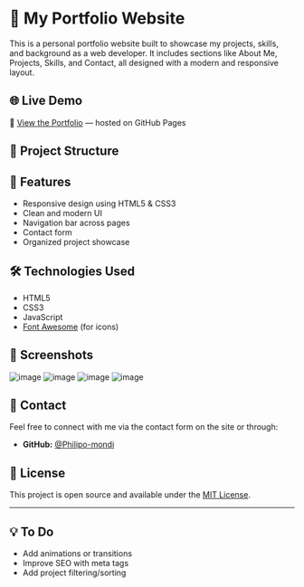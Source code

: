 # 💼 My Portfolio Website

This is a personal portfolio website built to showcase my projects, skills, and background as a web developer. It includes sections like About Me, Projects, Skills, and Contact, all designed with a modern and responsive layout.

## 🌐 Live Demo

🚀 [View the Portfolio](https://philipo-mondi.github.io/My-Portfolio/) — hosted on GitHub Pages

## 📁 Project Structure


## 🎨 Features

- Responsive design using HTML5 & CSS3
- Clean and modern UI
- Navigation bar across pages
- Contact form
- Organized project showcase

## 🛠️ Technologies Used

- HTML5
- CSS3
- JavaScript
- [Font Awesome](https://fontawesome.com/) (for icons)

## 📸 Screenshots

![image](https://github.com/user-attachments/assets/1b2d6a27-3466-487e-8b1e-7215e9b9bd84)
![image](https://github.com/user-attachments/assets/e9994493-4996-4edc-848c-4d208936fbf8)
![image](https://github.com/user-attachments/assets/45847319-ddeb-4682-bcbd-9784e6fcdc86)
![image](https://github.com/user-attachments/assets/88004ed0-82ad-4f0f-a053-f03e726f4a0c)


## 📩 Contact

Feel free to connect with me via the contact form on the site or through:

- **GitHub:** [@Philipo-mondi](https://github.com/Philipo-mondi)

## 📝 License

This project is open source and available under the [MIT License](LICENSE).

---

## 💡 To Do

- Add animations or transitions
- Improve SEO with meta tags
- Add project filtering/sorting

